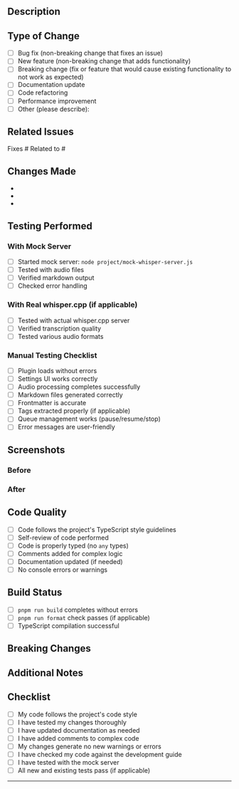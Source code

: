 ## Description

<!-- Provide a brief description of the changes in this PR -->

## Type of Change

<!-- Mark the relevant option with an "x" -->

- [ ] Bug fix (non-breaking change that fixes an issue)
- [ ] New feature (non-breaking change that adds functionality)
- [ ] Breaking change (fix or feature that would cause existing functionality to not work as expected)
- [ ] Documentation update
- [ ] Code refactoring
- [ ] Performance improvement
- [ ] Other (please describe):

## Related Issues

<!-- Link to related issues using #issue_number -->

Fixes #
Related to #

## Changes Made

<!-- List the main changes made in this PR -->

- 
- 
- 

## Testing Performed

<!-- Describe how you tested these changes -->

### With Mock Server
- [ ] Started mock server: `node project/mock-whisper-server.js`
- [ ] Tested with audio files
- [ ] Verified markdown output
- [ ] Checked error handling

### With Real whisper.cpp (if applicable)
- [ ] Tested with actual whisper.cpp server
- [ ] Verified transcription quality
- [ ] Tested various audio formats

### Manual Testing Checklist
- [ ] Plugin loads without errors
- [ ] Settings UI works correctly
- [ ] Audio processing completes successfully
- [ ] Markdown files generated correctly
- [ ] Frontmatter is accurate
- [ ] Tags extracted properly (if applicable)
- [ ] Queue management works (pause/resume/stop)
- [ ] Error messages are user-friendly

## Screenshots

<!-- If your changes include UI updates, add screenshots here -->

### Before
<!-- Screenshot of UI before changes -->

### After
<!-- Screenshot of UI after changes -->

## Code Quality

- [ ] Code follows the project's TypeScript style guidelines
- [ ] Self-review of code performed
- [ ] Code is properly typed (no `any` types)
- [ ] Comments added for complex logic
- [ ] Documentation updated (if needed)
- [ ] No console errors or warnings

## Build Status

- [ ] `pnpm run build` completes without errors
- [ ] `pnpm run format` check passes (if applicable)
- [ ] TypeScript compilation successful

## Breaking Changes

<!-- If this PR includes breaking changes, describe them here -->

<!-- Explain what users need to do to migrate to this version -->

## Additional Notes

<!-- Any additional information that reviewers should know -->

## Checklist

- [ ] My code follows the project's code style
- [ ] I have tested my changes thoroughly
- [ ] I have updated documentation as needed
- [ ] I have added comments to complex code
- [ ] My changes generate no new warnings or errors
- [ ] I have checked my code against the development guide
- [ ] I have tested with the mock server
- [ ] All new and existing tests pass (if applicable)

---

<!-- Thank you for contributing to Obsidian Vox! -->
